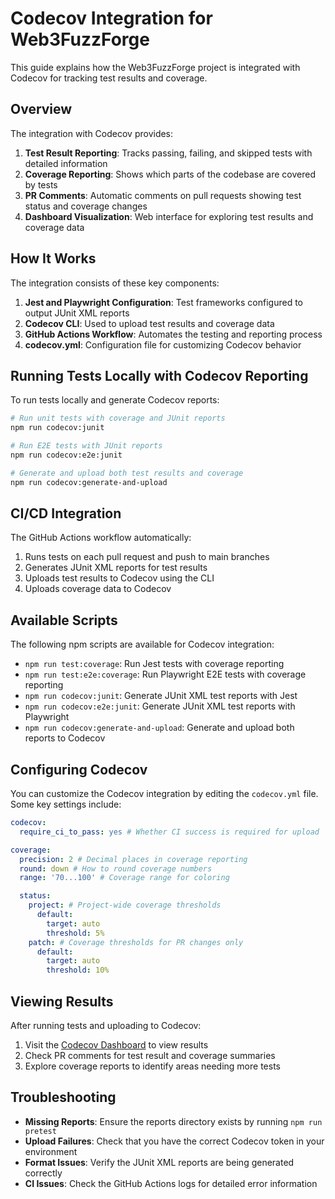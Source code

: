 # Codecov Integration for Web3FuzzForge

This guide explains how the Web3FuzzForge project is integrated with Codecov for tracking test results and coverage.

## Overview

The integration with Codecov provides:

1. **Test Result Reporting**: Tracks passing, failing, and skipped tests with detailed information
2. **Coverage Reporting**: Shows which parts of the codebase are covered by tests
3. **PR Comments**: Automatic comments on pull requests showing test status and coverage changes
4. **Dashboard Visualization**: Web interface for exploring test results and coverage data

## How It Works

The integration consists of these key components:

1. **Jest and Playwright Configuration**: Test frameworks configured to output JUnit XML reports
2. **Codecov CLI**: Used to upload test results and coverage data
3. **GitHub Actions Workflow**: Automates the testing and reporting process
4. **codecov.yml**: Configuration file for customizing Codecov behavior

## Running Tests Locally with Codecov Reporting

To run tests locally and generate Codecov reports:

```bash
# Run unit tests with coverage and JUnit reports
npm run codecov:junit

# Run E2E tests with JUnit reports
npm run codecov:e2e:junit

# Generate and upload both test results and coverage
npm run codecov:generate-and-upload
```

## CI/CD Integration

The GitHub Actions workflow automatically:

1. Runs tests on each pull request and push to main branches
2. Generates JUnit XML reports for test results
3. Uploads test results to Codecov using the CLI
4. Uploads coverage data to Codecov

## Available Scripts

The following npm scripts are available for Codecov integration:

- `npm run test:coverage`: Run Jest tests with coverage reporting
- `npm run test:e2e:coverage`: Run Playwright E2E tests with coverage reporting
- `npm run codecov:junit`: Generate JUnit XML test reports with Jest
- `npm run codecov:e2e:junit`: Generate JUnit XML test reports with Playwright
- `npm run codecov:generate-and-upload`: Generate and upload both reports to Codecov

## Configuring Codecov

You can customize the Codecov integration by editing the `codecov.yml` file. Some key settings include:

```yaml
codecov:
  require_ci_to_pass: yes # Whether CI success is required for upload

coverage:
  precision: 2 # Decimal places in coverage reporting
  round: down # How to round coverage numbers
  range: '70...100' # Coverage range for coloring

  status:
    project: # Project-wide coverage thresholds
      default:
        target: auto
        threshold: 5%
    patch: # Coverage thresholds for PR changes only
      default:
        target: auto
        threshold: 10%
```

## Viewing Results

After running tests and uploading to Codecov:

1. Visit the [Codecov Dashboard](https://codecov.io) to view results
2. Check PR comments for test result and coverage summaries
3. Explore coverage reports to identify areas needing more tests

## Troubleshooting

- **Missing Reports**: Ensure the reports directory exists by running `npm run pretest`
- **Upload Failures**: Check that you have the correct Codecov token in your environment
- **Format Issues**: Verify the JUnit XML reports are being generated correctly
- **CI Issues**: Check the GitHub Actions logs for detailed error information
